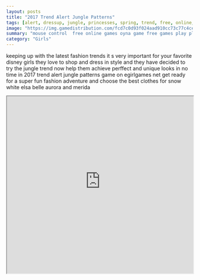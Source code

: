 ```yaml
---
layout: posts
title: "2017 Trend Alert Jungle Patterns"
tags: [alert, dressup, jungle, princesses, spring, trend, free, online, games, oyna, game, free, games, play, play, games]
image: "https://img.gamedistribution.com/fcd7c0d93f024aad910cc73c77c4ce01.jpg"
summary: "mouse control  free online games oyna game free games play play games"
category: "Girls"
---
```


keeping up with the latest fashion trends it s very important for your favorite disney girls they love to shop and dress in style and they have decided to try the jungle trend now help them achieve perffect and unique looks in no time in 2017 trend alert jungle patterns game on egirlgames net get ready for a super fun fashion adventure and choose the best clothes for snow white elsa belle aurora and merida

<iframe width="100%" height="480px;" src="https://html5.gamedistribution.com/fcd7c0d93f024aad910cc73c77c4ce01/"></iframe>